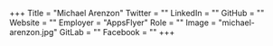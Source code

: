 +++
Title = "Michael Arenzon"
Twitter = ""
LinkedIn = ""
GitHub = ""
Website = ""
Employer = "AppsFlyer"
Role = ""
Image = "michael-arenzon.jpg"
GitLab = ""
Facebook = ""
+++
